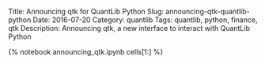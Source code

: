 Title: Announcing qtk for QuantLib Python
Slug: announcing-qtk-quantlib-python
Date: 2016-07-20
Category: quantlib
Tags: quantlib, python, finance, qtk
Description: Announcing qtk, a new interface to interact with QuantLib Python

{% notebook  announcing_qtk.ipynb cells[1:]  %}

